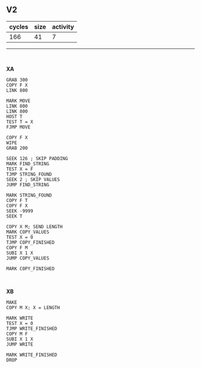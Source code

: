 ## V2

| cycles | size | activity |
| ------ | ---- | -------- |
| 166 | 41 | 7 |
<hr>
<br>

**XA**

```
GRAB 300
COPY F X
LINK 800

MARK MOVE
LINK 800
LINK 800
HOST T
TEST T = X
FJMP MOVE

COPY F X
WIPE
GRAB 200

SEEK 126 ; SKIP PADDING
MARK FIND_STRING
TEST X = F
TJMP STRING_FOUND
SEEK 2 ; SKIP VALUES
JUMP FIND_STRING

MARK STRING_FOUND
COPY F T
COPY F X
SEEK -9999
SEEK T

COPY X M; SEND LENGTH
MARK COPY_VALUES
TEST X = 0
TJMP COPY_FINISHED
COPY F M
SUBI X 1 X
JUMP COPY_VALUES

MARK COPY_FINISHED
```

<br>

**XB**

```
MAKE
COPY M X; X = LENGTH

MARK WRITE
TEST X = 0
TJMP WRITE_FINISHED
COPY M F
SUBI X 1 X
JUMP WRITE

MARK WRITE_FINISHED
DROP
```
